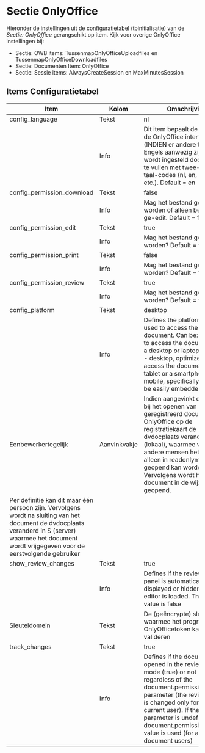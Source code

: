 # Sectie OnlyOffice

Hieronder de instellingen uit de [configuratietabel](README.md) (tbinitialisatie) van de _Sectie: OnlyOffice_ gerangschikt op item. Kijk voor overige OnlyOffice instellingen bij:

- Sectie: OWB items: TussenmapOnlyOfficeUploadfiles en TussenmapOnlyOfficeDownloadfiles
- Sectie: Documenten Item: OnlyOffice
- Sectie: Sessie items: AlwaysCreateSession en MaxMinutesSession

## Items Configuratietabel
| Item | Kolom | Omschrijving |
| ---- | ------- | ------ |
| config_language | Tekst | nl |
| | Info | Dit item bepaalt de taal van de OnlyOffice interface (INDIEN er andere talen dan Engels aanwezig zijn). Het wordt ingesteld door de _Tekst_ te vullen met twee-letterige taal-codes (nl, en, de, ru, it, etc.). Default = en |
| config_permission_download | Tekst | false |
| | Info | Mag het bestand gedownload worden of alleen bekeken en ge-edit. Default = false |
| config_permission_edit | Tekst | true |
| | Info | Mag het bestand ge-edit worden? Default = true |
| config_permission_print | Tekst | false |
| | Info | Mag het bestand geprint worden? Default = false |
| config_permission_review | Tekst | true |
| | Info | Mag het bestand gereviewed worden? Default = true |
| config_platform | Tekst | desktop |
| | Info | Defines the platform type used to access the document. Can be: optimized to access the document from a desktop or laptop computer - desktop, optimized to access the document from a tablet or a smartphone - mobile, specifically formed to be easily embedded |
| Eenbewerkertegelijk | Aanvinkvakje | Indien aangevinkt dan wordt bij het openen van een geregistreerd document via OnlyOffice op de registratiekaart de dvdocplaats veranderd in L (lokaal), waarmee voor andere mensen het document alleen in readonlymodus geopend kan worden. Vervolgens wordt het document in de wijzigmodus geopend. |
Per definitie kan dit maar één persoon zijn. Vervolgens wordt na sluiting van het document de dvdocplaats veranderd in S (server) waarmee het document wordt vrijgegeven voor de eerstvolgende gebruiker|
| show_review_changes | Tekst | true |
| | Info |Defines if the review changes panel is automatically displayed or hidden when the editor is loaded. The default value is false |
| Sleuteldomein | Tekst |De (geëncrypte) sleutel waarmee het programma de OnlyOfficetoken kan valideren |
| track_changes | Tekst | true |
| | Info |Defines if the document is opened in the review editing mode (true) or not (false) regardless of the document.permissions.review parameter (the review mode is changed only for the current user). If the parameter is undefined, the document.permissions.review value is used (for all the document users) |
